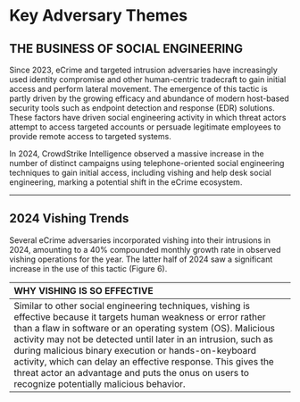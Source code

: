# Key Adversary Themes

## THE BUSINESS OF SOCIAL ENGINEERING

Since 2023, eCrime and targeted intrusion adversaries have increasingly used identity compromise and other human-centric tradecraft to gain initial access and perform lateral movement. The emergence of this tactic is partly driven by the growing efficacy and abundance of modern host-based security tools such as endpoint detection and response (EDR) solutions. These factors have driven social engineering activity in which threat actors attempt to access targeted accounts or persuade legitimate employees to provide remote access to targeted systems.

In 2024, CrowdStrike Intelligence observed a massive increase in the number of distinct campaigns using telephone-oriented social engineering techniques to gain initial access, including vishing and help desk social engineering, marking a potential shift in the eCrime ecosystem.

---

## 2024 Vishing Trends

Several eCrime adversaries incorporated vishing into their intrusions in 2024, amounting to a 40% compounded monthly growth rate in observed vishing operations for the year. The latter half of 2024 saw a significant increase in the use of this tactic (Figure 6).

| WHY VISHING IS SO EFFECTIVE |
|:----------------------------|
| Similar to other social engineering techniques, vishing is effective because it targets human weakness or error rather than a flaw in software or an operating system (OS). Malicious activity may not be detected until later in an intrusion, such as during malicious binary execution or hands-on-keyboard activity, which can delay an effective response. This gives the threat actor an advantage and puts the onus on users to recognize potentially malicious behavior. |